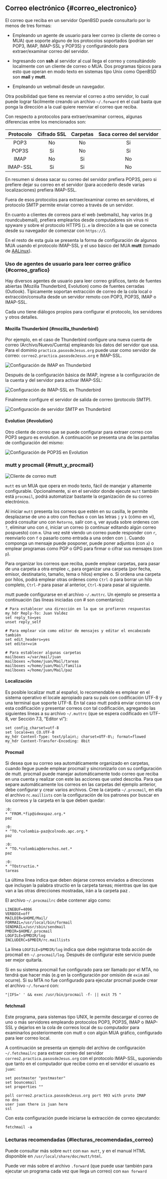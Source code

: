 ## Correo electrónico {#correo_electronico}

El correo que reciba en un servidor OpenBSD puede consultarlo por lo menos de 
tres formas:

- Empleando un agente de usuario para leer correo (o cliente de correo o MUA) 
	que soporte alguno de los protocolos soportados (podrían ser POP3, 
	IMAP, IMAP-SSL y POP3S) y configurándolo para extraer/examinar 
	correo del servidor.

- Ingresando con **ssh** al servidor al cual llega el correo y consultándolo 
	localmente con un cliente de correo o MUA. Dos programas típicos 
	para esto que operan en modo texto en sistemas tipo Unix como OpenBSD 
	son **mail** y **mutt**.

- Empleando un webmail desde un navegador.

Otra posibilidad que tiene es reenviar el correo a otro servidor, lo cual puede 
lograr fácilmente creando un archivo ```~/.forward``` en el cual basta que 
ponga la dirección a la cual quiere reenviar el correo que reciba.

Con respecto a protocolos para extraer/examinar correos, algunas diferencias 
entre los mencionados son:

| Protocolo | Cifrado SSL | Carpetas |Saca correo del servidor |
|:---------:|:-----------:|:--------:|:-----------------------:|
| POP3      | No          | No       | Si                      |
| POP3S     | Si          | No       | Si                      |
| IMAP      | No          | Si       | No                      |
| IMAP-SSL  | Si          | Si       | No                      |

En resumen si desea sacar su correo del servidor prefiera POP3S, pero si 
prefiere dejar su correo en el servidor (para accederlo desde varias 
localizaciones) prefiera IMAP-SSL.

Fuera de esos protocolos para extraer/examinar correo en servidores, el 
protocolo SMTP permite enviar correo a través de un servidor.

En cuanto a clientes de correos para el web (webmails), hay varios 
(e.g roundcubemail), prefiera emplearlos desde computadores sin virus 
ni spyware y sobre el protocolo HTTPS (```i.e``` la dirección a la que se 
conecta desde su navegador de comenzar con ```https://```).

En el resto de esta guía se presenta la forma de configuración de algunos 
MUA usando el protocolo IMAP-SSL y el uso básico del MUA **mutt** (tomado de 
[AALinux](#bibliografia)).

### Uso de agentes de usuario para leer correo gráfico {#correo_grafico}

Hay diversos agentes de usuario para leer correo gráficos, tanto de fuentes 
abiertas (Mozilla Thunderbird, Evolution) como de fuentes cerradas (Outlook). 
Típicamente soportan extracción de correo de la cola local o 
extracción/consulta desde un servidor remoto con POP3, POP3S, IMAP o IMAP-SSL.

Cada uno tiene diálogos propios para configurar el protocolo, los servidores 
y otros detalles.

#### Mozilla Thunderbird {#mozilla_thunderbird}

Por ejemplo, en el caso de Thunderbird configure una nueva cuenta de correo 
(Archivo/Nuevo/Cuenta) empleando los datos del servidor que usa. Para el 
dominio ```practica.pasosdeJesus.org``` puede usar como servidor de correo: 
 ```correo2.practica.pasosdeJesus.org``` e IMAP-SSL.

![Configuración de IMAP en Thunderbird](img/imaps-1-thunderbird.png)

Después de la configuración básica de IMAP, ingrese a la configuración de la 
cuenta y del servidor para activar IMAP-SSL:

![Configuración de IMAP-SSL en Thunderbird](img/imaps-2-thunderbird.png)

Finalmente configure el servidor de salida de correo (protocolo SMTP).

![Configuración de servidor SMTP en Thunderbird](img/imaps-3-thunderbird.png)

#### Evolution {#evolution}

Otro cliente de correo que se puede configurar para extraer correo con POP3 
seguro es evolution. A continuación se presenta una de las pantallas de 
configuración del mismo:

![Configuración de POP3S en Evolution](img/evolution.png)

### mutt y procmail {#mutt_y_procmail}

![Cliente de correo mutt](img/mutt.png)

```mutt``` es un MUA que opera en modo texto, fácil de manejar y altamente 
configurable. Opcionalmente, si en el servidor donde ejecute ```mutt``` también 
está ```procmail```, podrá automatizar bastante la organización de su correo 
electrónico.

Al iniciar ```mutt``` presenta los correos que estén en su casilla, le permite 
desplazarse de uno a otro con flechas o con las letras ```j``` y ```k``` 
(cómo en vi), podrá consultar uno con ```Retorno```, salir con ```q```, 
ver ayuda sobre ordenes con ```?```, 
eliminar uno con ```d```, iniciar un correo (o continuar editando algún correo 
pospuesto) con ```m```. 
Una vez esté viendo un correo puede responder con ```r```, 
reenviarlo con ```f``` o pasarlo como entrada a una orden con ```|```. 
Cuando componga un mensaje puede posponer, puede poner adjuntos (con ```a```) 
o emplear programas como PGP o GPG para firmar o cifrar sus mensajes 
(con ```p```).

Para organizar los correos que reciba, puede emplear carpetas, para pasar de 
una carpeta a otra emplee ```c```, para organizar una carpeta (por fecha, 
emisor, destinatario, tamaño, tema o hilos) emplee o. 
Si ordena una carpeta por hilos, podrá emplear otras ordenes como ```Ctrl-D``` 
para borrar un hilo completo, ```Ctrl-P``` para pasar al anterior, ```Ctrl-N``` 
para pasar al siguiente.

mutt puede configurarse en el archivo ```~/.muttrc```. Un ejemplo se presenta a 
continuación (las líneas iniciadas con # son comentarios):

```
# Para establecer una dirección en la que se prefieren respuestas
my_hdr Reply-To: Juan Valdez
set reply_to=yes
unset reply_self

# Para emplear vim como editor de mensajes y editar el encabezado también
set edit_headers=yes
set editor=vim

# Para establecer algunas carpetas
mailboxes =/var/mail/juan
mailboxes =/home/juan/Mail/tareas
mailboxes =/home/juan/Mail/familia
mailboxes =/home/juan/Mail/paz
```

#### Localización

Es posible localizar mutt al español, lo recomendable es emplear en el sistema 
operativo el locale apropiado para su país con codificación UTF-8 y una 
terminal que soporte UTF-8. En tal caso mutt podrá enviar correos con esta 
codificación y presentar correos con tal codificación, agregando las siguientes 
líneas a su archivo ```~/.muttrc``` (que se espera codificado en UTF-8, ver 
Sección 7.3, “Editor vi”):

```
set config_charset=utf-8
set locale=es_CO.UTF-8
my_hdr Content-Type: text/plain\; charset=UTF-8\; format=flowed
my_hdr Content-Transfer-Encoding: 8bit
```

#### Procmail

Si desea que su correo sea automáticamente organizado en carpetas, cuando 
llegue puede emplear procmail y sincronizarlo con su configuración de mutt. 
procmail puede manejar automáticamente todo correo que reciba en una cuenta y 
realizar con este las acciones que usted describa. Para que separe 
automáticamente los correos en las carpetas del ejemplo anterior, debe 
configurar y crear varios archivos. Cree la carpeta ```~/.procmail```, en ella 
el archivo r```c.maillists``` con la configuración de los patrones por 
buscar en los correos y la carpeta en la que deben quedar:

```
:0:
* ^FROM.*fip@ideaspaz.org.*
paz

:0:
* ^TO.*colombia-paz@colnodo.apc.org.*
paz

:0:
* ^TO.*colombia@derechos.net.*
paz

:0:
* ^TOstructio.*
tareas
```

La última línea indica que deben dejarse correos enviados a direcciones 
que incluyan la palabra structio en la carpeta tareas; mientras que las 
que van a las otras direcciones mostradas, irán a la carpeta paz .

El archivo ```~/.procmailrc``` debe contener algo como:

```
LINEBUF=4096
VERBOSE=off
MAILDIR=$HOME/Mail/
FORMAIL=/usr/local/bin/formail
SENDMAIL=/usr/sbin/sendmail
PMDIR=$HOME/.procmail
LOGFILE=$PMDIR/log
INCLUDERC=$PMDIR/rc.maillists
```

La línea ```LOGFILE=$PMDIR/log``` indica que debe registrarse toda acción de 
procmail en ```~/.procmail/log```. Después de configurar este servicio 
puede ser mejor quitarla.

Si en su sistema procmail fue configurado para ser llamado por el MTA, no 
tendrá que hacer más (e.g en la configuración por omisión de `exim` así 
ocurre). 
Si su MTA no fue configurado para ejecutar procmail puede crear el archivo 
 ```~/.forward``` con:

```
"|IFS=' ' && exec /usr/bin/procmail -f- || exit 75 "
```

#### fetchmail

Este programa, para sistemas tipo UNIX, le permite descargar el correo de uno 
o más servidores empleando protocolos POP3, POP3S, IMAP o IMAP-SSL y dejarlos 
en la cola de correos local de su computador para examinarlos posteriormente 
con mutt o con algún MUA gráfico, configurado para leer correo local.

A continuación se presenta un ejemplo del archivo de configuración 
 ```~/.fetchmailrc``` para extraer correo del servidor 
 ```correo2.practica.pasosdeJesus.org``` con el protocolo IMAP-SSL, suponiendo 
que tanto en el computador que recibe como en el servidor el usuario es 
 ```juan```:

```
set postmaster "postmaster"
set bouncemail
set properties ""

poll correo2.practica.pasosdeJesus.org port 993 with proto IMAP 
no dns
user juan there is juan here 
ssl
```
			  
Con esta configuración puede iniciarse la extracción de correo ejecutando:

```
fetchmail -a
```
			  
### Lecturas recomendadas {#lecturas_recomendadas_correo}

Puede consultar más sobre ```mutt``` con ```man mutt```, y en el manual HTML 
disponible en ```/usr/local/share/doc/mutt/html```.

Puede ver más sobre el archivo ```.forward``` (que puede usar también para 
ejecutar un programa cada vez que llega un correo) con ```man forward```


